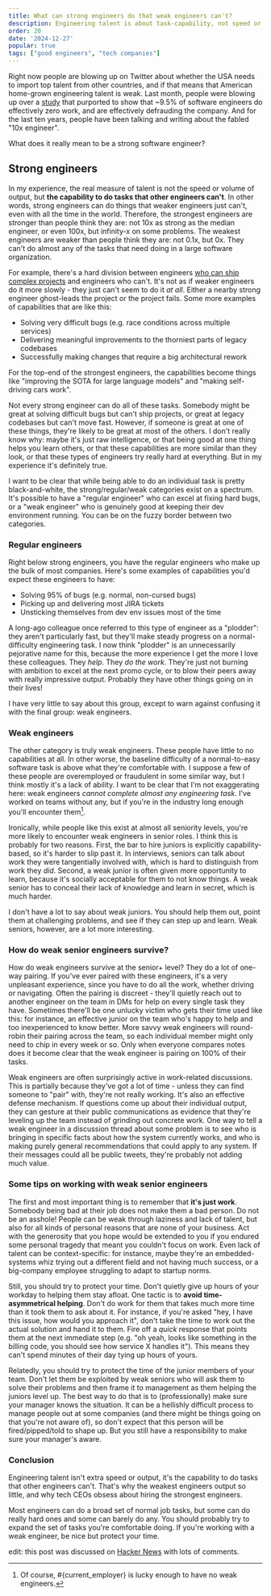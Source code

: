 ```yaml
---
title: What can strong engineers do that weak engineers can't?
description: Engineering talent is about task-capability, not speed or volume
order: 20
date: '2024-12-27'
popular: true
tags: ["good engineers", "tech companies"]
---
```


Right now people are blowing up on Twitter about whether the USA needs to import top talent from other countries, and if that means that American home-grown engineering talent is weak. Last month, people were blowing up over a [study](https://x.com/yegordb/status/1859290734257635439) that purported to show that ~9.5% of software engineers do effectively zero work, and are effectively defrauding the company. And for the last ten years, people have been talking and writing about the fabled "10x engineer".

What does it really mean to be a strong software engineer?

## Strong engineers

In my experience, the real measure of talent is not the speed or volume of output, but **the capability to do tasks that other engineers can't**. In other words, strong engineers can do things that weaker engineers just can't, even with all the time in the world. Therefore, the strongest engineers are stronger than people think they are: not 10x as strong as the median engineer, or even 100x, but infinity-x on some problems. The weakest engineers are weaker than people think they are: not 0.1x, but 0x. They can't do almost any of the tasks that need doing in a large software organization.

For example, there's a hard division between engineers [who can ship complex projects](/how-to-ship) and engineers who can't. It's not as if weaker engineers do it more slowly - they just can't seem to do it _at all_. Either a nearby strong engineer ghost-leads the project or the project fails. Some more examples of capabilities that are like this:

- Solving very difficult bugs (e.g. race conditions across multiple services)
- Delivering meaningful improvements to the thorniest parts of legacy codebases
- Successfully making changes that require a big architectural rework

For the top-end of the strongest engineers, the capabilities become things like "improving the SOTA for large language models" and "making self-driving cars work".

Not every strong engineer can do all of these tasks. Somebody might be great at solving difficult bugs but can't ship projects, or great at legacy codebases but can't move fast. However, if someone is great at one of these things, they're likely to be great at most of the others. I don't really know why: maybe it's just raw intelligence, or that being good at one thing helps you learn others, or that these capabilities are more similar than they look, or that these types of engineers try really hard at everything. But in my experience it's definitely true.

I want to be clear that while being able to do an individual task is pretty black-and-white, the strong/regular/weak categories exist on a spectrum. It's possible to have a "regular engineer" who can excel at fixing hard bugs, or a "weak engineer" who is genuinely good at keeping their dev environment running. You can be on the fuzzy border between two categories.

### Regular engineers

Right below strong engineers, you have the regular engineers who make up the bulk of most companies. Here's some examples of capabilities you'd expect these engineers to have:

- Solving 95% of bugs (e.g. normal, non-cursed bugs)
- Picking up and delivering most JIRA tickets
- Unsticking themselves from dev env issues most of the time

A long-ago colleague once referred to this type of engineer as a "plodder": they aren't particularly fast, but they'll make steady progress on a normal-difficulty engineering task. I now think "plodder" is an unnecessarily pejorative name for this, because the more experience I get the more I love these colleagues. They _help_. They _do the work_. They're just not burning with ambition to excel at the next promo cycle, or to blow their peers away with really impressive output. Probably they have other things going on in their lives!

I have very little to say about this group, except to warn against confusing it with the final group: weak engineers.

### Weak engineers

The other category is truly weak engineers. These people have little to no capabilities at all. In other worse, the baseline difficulty of a normal-to-easy software task is above what they're comfortable with. I suppose a few of these people are overemployed or fraudulent in some similar way, but I think mostly it's a lack of ability. I want to be clear that I'm not exaggerating here: weak engineers _cannot complete almost any engineering task_. I've worked on teams without any, but if you're in the industry long enough you'll encounter them[^2].

Ironically, while people like this exist at almost all seniority levels, you're more likely to encounter weak engineers in senior roles. I think this is probably for two reasons. First, the bar to hire juniors is explicitly capability-based, so it's harder to slip past it. In interviews, seniors can talk about work they were tangentially involved with, which is hard to distinguish from work they _did_. Second, a weak junior is often given more opportunity to learn, because it's socially acceptable for them to not know things. A weak senior has to conceal their lack of knowledge and learn in secret, which is much harder.

I don't have a lot to say about weak juniors. You should help them out, point them at challenging problems, and see if they can step up and learn. Weak seniors, however, are a lot more interesting.

### How do weak senior engineers survive?

How do weak engineers survive at the senior+ level? They do a lot of one-way pairing. If you've ever paired with these engineers, it's a very unpleasant experience, since you have to do all the work, whether driving or navigating. Often the pairing is discreet - they'll quietly reach out to another engineer on the team in DMs for help on every single task they have. Sometimes there'll be one unlucky victim who gets their time used like this: for instance, an effective junior on the team who's happy to help and too inexperienced to know better. More savvy weak engineers will round-robin their pairing across the team, so each individual member might only need to chip in every week or so. Only when everyone compares notes does it become clear that the weak engineer is pairing on 100% of their tasks.

Weak engineers are often surprisingly active in work-related discussions. This is partially because they've got a lot of time - unless they can find someone to "pair" with, they're not really working. It's also an effective defense mechanism. If questions come up about their individual output, they can gesture at their public communications as evidence that they're leveling up the team instead of grinding out concrete work. One way to tell a weak engineer in a discussion thread about some problem is to see who is bringing in specific facts about how the system currently works, and who is making purely general recommendations that could apply to any system. If their messages could all be public tweets, they're probably not adding much value.

### Some tips on working with weak senior engineers

The first and most important thing is to remember that **it's just work**. Somebody being bad at their job does not make them a bad person. Do not be an asshole! People can be weak through laziness and lack of talent, but also for all kinds of personal reasons that are none of your business. Act with the generosity that you hope would be extended to you if you endured some personal tragedy that meant you couldn't focus on work. Even lack of talent can be context-specific: for instance, maybe they're an embedded-systems whiz trying out a different field and not having much success, or a big-company employee struggling to adapt to startup norms.

Still, you should try to protect your time. Don't quietly give up hours of your workday to helping them stay afloat. One tactic is to **avoid time-asymmetrical helping**. Don't do work for them that takes much more time than it took them to ask about it. For instance, if you're asked "hey, I have this issue, how would you approach it", don't take the time to work out the actual solution and hand it to them. Fire off a _quick_ response that points them at the next immediate step (e.g. "oh yeah, looks like something in the billing code, you should see how service X handles it"). This means they can't spend minutes of their day tying up hours of yours.

Relatedly, you should try to protect the time of the junior members of your team. Don't let them be exploited by weak seniors who will ask them to solve their problems and then frame it to management as them helping the juniors level up. The best way to do that is to (professionally) make sure your manager knows the situation. It can be a hellishly difficult process to manage people out at some companies (and there might be things going on that you're not aware of), so don't expect that this person will be fired/pipped/told to shape up. But you still have a responsibility to make sure your manager's aware.

### Conclusion

Engineering talent isn't extra speed or output, it's the capability to do tasks that other engineers can't. That's why the weakest engineers output so little, and why tech CEOs obsess about hiring the strongest engineers.

Most engineers can do a broad set of normal job tasks, but some can do really hard ones and some can barely do any. You should probably try to expand the set of tasks you're comfortable doing. If you're working with a weak engineer, be nice but protect your time.

edit: this post was discussed on [Hacker News](https://news.ycombinator.com/item?id=42520482) with lots of comments. 

[^1]: All of this is in the context of large tech companies working on websites. I have no idea if this applies to other domains.

[^2]: Of course, #{current_employer} is lucky enough to have no weak engineers.